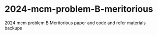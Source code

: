 # 2024-mcm-problem-B-meritorious
2024 mcm problem B Meritorious paper and code and refer materials backups
